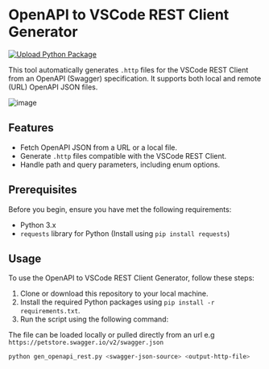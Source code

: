 # OpenAPI to VSCode REST Client Generator

[![Upload Python Package](https://github.com/rangulvers/openapi-rest-client-generator/actions/workflows/python-publish.yml/badge.svg)](https://github.com/rangulvers/openapi-rest-client-generator/actions/workflows/python-publish.yml)

This tool automatically generates `.http` files for the VSCode REST Client from an OpenAPI (Swagger) specification. It supports both local and remote (URL) OpenAPI JSON files.

![image](https://github.com/rangulvers/openapi-rest-client-generator/assets/5235430/4e944c65-44da-43a3-bd74-902d41390c3d)

## Features

- Fetch OpenAPI JSON from a URL or a local file.
- Generate `.http` files compatible with the VSCode REST Client.
- Handle path and query parameters, including enum options.

## Prerequisites

Before you begin, ensure you have met the following requirements:

- Python 3.x
- `requests` library for Python (Install using `pip install requests`)

## Usage

To use the OpenAPI to VSCode REST Client Generator, follow these steps:

1. Clone or download this repository to your local machine.
2. Install the required Python packages using `pip install -r requirements.txt`.
3. Run the script using the following command:

The file can be loaded locally or pulled directly from an url e.g `https://petstore.swagger.io/v2/swagger.json`

```bash
python gen_openapi_rest.py <swagger-json-source> <output-http-file>
